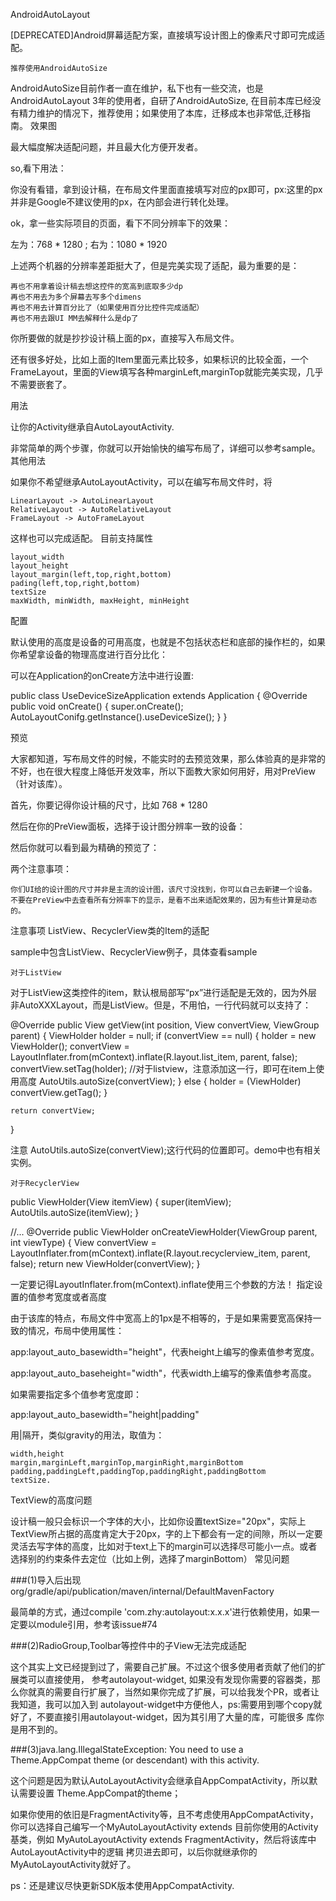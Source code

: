 AndroidAutoLayout

[DEPRECATED]Android屏幕适配方案，直接填写设计图上的像素尺寸即可完成适配。

    推荐使用AndroidAutoSize

AndroidAutoSize目前作者一直在维护，私下也有一些交流，也是 AndroidAutoLayout 3年的使用者，自研了AndroidAutoSize, 在目前本库已经没有精力维护的情况下，推荐使用；如果使用了本库，迁移成本也非常低,迁移指南。
效果图

最大幅度解决适配问题，并且最大化方便开发者。

so,看下用法：

你没有看错，拿到设计稿，在布局文件里面直接填写对应的px即可，px:这里的px并非是Google不建议使用的px，在内部会进行转化处理。

ok，拿一些实际项目的页面，看下不同分辨率下的效果：

左为：768 * 1280 ; 右为：1080 * 1920

上述两个机器的分辨率差距挺大了，但是完美实现了适配，最为重要的是：

    再也不用拿着设计稿去想这控件的宽高到底取多少dp
    再也不用去为多个屏幕去写多个dimens
    再也不用去计算百分比了（如果使用百分比控件完成适配）
    再也不用去跟UI MM去解释什么是dp了

你所要做的就是抄抄设计稿上面的px，直接写入布局文件。

还有很多好处，比如上面的Item里面元素比较多，如果标识的比较全面，一个FrameLayout，里面的View填写各种marginLeft,marginTop就能完美实现，几乎不需要嵌套了。

用法


让你的Activity继承自AutoLayoutActivity.

非常简单的两个步骤，你就可以开始愉快的编写布局了，详细可以参考sample。
其他用法

如果你不希望继承AutoLayoutActivity，可以在编写布局文件时，将

    LinearLayout -> AutoLinearLayout
    RelativeLayout -> AutoRelativeLayout
    FrameLayout -> AutoFrameLayout

这样也可以完成适配。
目前支持属性

    layout_width
    layout_height
    layout_margin(left,top,right,bottom)
    pading(left,top,right,bottom)
    textSize
    maxWidth, minWidth, maxHeight, minHeight

配置

默认使用的高度是设备的可用高度，也就是不包括状态栏和底部的操作栏的，如果你希望拿设备的物理高度进行百分比化：

可以在Application的onCreate方法中进行设置:

public class UseDeviceSizeApplication extends Application
{
    @Override
    public void onCreate()
    {
        super.onCreate();
        AutoLayoutConifg.getInstance().useDeviceSize();
    }
}

预览

大家都知道，写布局文件的时候，不能实时的去预览效果，那么体验真的是非常的不好，也在很大程度上降低开发效率，所以下面教大家如何用好，用对PreView（针对该库）。

首先，你要记得你设计稿的尺寸，比如 768 * 1280

然后在你的PreView面板，选择于设计图分辨率一致的设备：

然后你就可以看到最为精确的预览了：

两个注意事项：

    你们UI给的设计图的尺寸并非是主流的设计图，该尺寸没找到，你可以自己去新建一个设备。
    不要在PreView中去查看所有分辨率下的显示，是看不出来适配效果的，因为有些计算是动态的。



注意事项
ListView、RecyclerView类的Item的适配

sample中包含ListView、RecyclerView例子，具体查看sample

    对于ListView

对于ListView这类控件的item，默认根局部写“px”进行适配是无效的，因为外层非AutoXXXLayout，而是ListView。但是，不用怕，一行代码就可以支持了：

@Override
public View getView(int position, View convertView, ViewGroup parent)
{
    ViewHolder holder = null;
    if (convertView == null)
    {
        holder = new ViewHolder();
        convertView = LayoutInflater.from(mContext).inflate(R.layout.list_item, parent, false);
        convertView.setTag(holder);
        //对于listview，注意添加这一行，即可在item上使用高度
        AutoUtils.autoSize(convertView);
    } else
    {
        holder = (ViewHolder) convertView.getTag();
    }

    return convertView;
}

注意 AutoUtils.autoSize(convertView);这行代码的位置即可。demo中也有相关实例。

    对于RecyclerView

public ViewHolder(View itemView)
{
      super(itemView);
      AutoUtils.autoSize(itemView);
}

//...
@Override
public ViewHolder onCreateViewHolder(ViewGroup parent, int viewType)
{
     View convertView = LayoutInflater.from(mContext).inflate(R.layout.recyclerview_item, parent, false);
     return new ViewHolder(convertView);
}

一定要记得LayoutInflater.from(mContext).inflate使用三个参数的方法！
指定设置的值参考宽度或者高度

由于该库的特点，布局文件中宽高上的1px是不相等的，于是如果需要宽高保持一致的情况，布局中使用属性：

app:layout_auto_basewidth="height"，代表height上编写的像素值参考宽度。

app:layout_auto_baseheight="width"，代表width上编写的像素值参考高度。

如果需要指定多个值参考宽度即：

app:layout_auto_basewidth="height|padding"

用|隔开，类似gravity的用法，取值为：

    width,height
    margin,marginLeft,marginTop,marginRight,marginBottom
    padding,paddingLeft,paddingTop,paddingRight,paddingBottom
    textSize.

TextView的高度问题

设计稿一般只会标识一个字体的大小，比如你设置textSize="20px"，实际上TextView所占据的高度肯定大于20px，字的上下都会有一定的间隙，所以一定要灵活去写字体的高度，比如对于text上下的margin可以选择尽可能小一点。或者选择别的约束条件去定位（比如上例，选择了marginBottom）
常见问题

###(1)导入后出现org/gradle/api/publication/maven/internal/DefaultMavenFactory

最简单的方式，通过compile 'com.zhy:autolayout:x.x.x'进行依赖使用，如果一定要以module引用，参考该issue#74

###(2)RadioGroup,Toolbar等控件中的子View无法完成适配

这个其实上文已经提到过了，需要自己扩展。不过这个很多使用者贡献了他们的扩展类可以直接使用， 参考autolayout-widget, 如果没有发现你需要的容器类，那么你就真的需要自行扩展了，当然如果你完成了扩展，可以给我发个PR，或者让我知道，我可以加入到 autolayout-widget中方便他人，ps:需要用到哪个copy就好了，不要直接引用autolayout-widget，因为其引用了大量的库，可能很多 库你是用不到的。

###(3)java.lang.IllegalStateException: You need to use a Theme.AppCompat theme (or descendant) with this activity.

这个问题是因为默认AutoLayoutActivity会继承自AppCompatActivity，所以默认需要设置 Theme.AppCompat的theme；

如果你使用的依旧是FragmentActivity等，且不考虑使用AppCompatActivity， 你可以选择自己编写一个MyAutoLayoutActivity extends 目前你使用的Activity基类，例如 MyAutoLayoutActivity extends FragmentActivity，然后将该库中AutoLayoutActivity中的逻辑 拷贝进去即可，以后你就继承你的MyAutoLayoutActivity就好了。

ps：还是建议尽快更新SDK版本使用AppCompatActivity.
